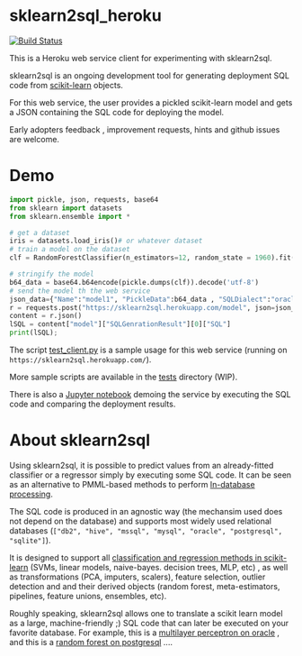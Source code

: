 # sklearn2sql_heroku


[![Build Status](https://travis-ci.org/antoinecarme/sklearn2sql_heroku.svg?branch=master)](https://travis-ci.org/antoinecarme/sklearn2sql_heroku)

This is a Heroku web service client for experimenting with sklearn2sql.

sklearn2sql is an ongoing development tool for generating deployment SQL code from [scikit-learn](http://scikit-learn.org/) objects.

For this web service, the user provides a pickled scikit-learn model and gets a JSON containing the SQL code for deploying the model.

Early adopters feedback , improvement requests, hints and github issues are welcome.

# Demo

```Python
import pickle, json, requests, base64
from sklearn import datasets 
from sklearn.ensemble import *

# get a dataset 
iris = datasets.load_iris()# or whatever dataset
# train a model on the dataset
clf = RandomForestClassifier(n_estimators=12, random_state = 1960).fit(iris.data, iris.target)

# stringify the model
b64_data = base64.b64encode(pickle.dumps(clf)).decode('utf-8')
# send the model th the web service
json_data={"Name":"model1", "PickleData":b64_data , "SQLDialect":"oracle"}
r = requests.post("https://sklearn2sql.herokuapp.com/model", json=json_data)
content = r.json()
lSQL = content["model"]["SQLGenrationResult"][0]["SQL"]
print(lSQL);
```

The script [test_client.py](test_client.py) is a sample usage for this web service (running on `https://sklearn2sql.herokuapp.com/`). 

More sample scripts are available in the [tests](tests) directory (WIP).

There is also a [Jupyter notebook](docs/WebService-MLP_Deploy.ipynb) demoing the service by executing the SQL code and comparing the deployment results.

# About sklearn2sql

Using sklearn2sql, it is possible to predict values from an already-fitted classifier or a regressor simply by executing some SQL code. It can be seen as an alternative to PMML-based methods to perform [In-database processing](https://en.wikipedia.org/wiki/In-database_processing).

The SQL code is produced in an agnostic way (the mechansim used does not depend on the database) and supports most widely used relational databases (`["db2", "hive", "mssql", "mysql", "oracle", "postgresql", "sqlite"]`). 

It is designed to support all [classification and regression methods in scikit-learn](http://scikit-learn.org/stable/modules/classes.html) (SVMs, linear models, naive-bayes. decision trees, MLP, etc) , as well as transformations (PCA, imputers, scalers), feature selection, outlier detection and  and their derived objects (random forest, meta-estimators, pipelines, feature unions, ensembles,  etc). 

Roughly speaking, sklearn2sql allows one to translate a scikit learn model as a large, machine-friendly ;) SQL code that can later be executed on your favorite database.  For example, this is a [multilayer perceptron on oracle](https://github.com/antoinecarme/sklearn2sql-demo/blob/master/sample_outputs_round_8/MLPClassifier/BreastCancer/oracle/demo2_MLPClassifier_oracle.sql) , and this is a [random forest on postgresql](https://github.com/antoinecarme/sklearn2sql-demo/blob/master/sample_outputs_round_8/RandomForestClassifier/FourClass_100/pgsql/demo2_RandomForestClassifier_pgsql.sql) .... 

